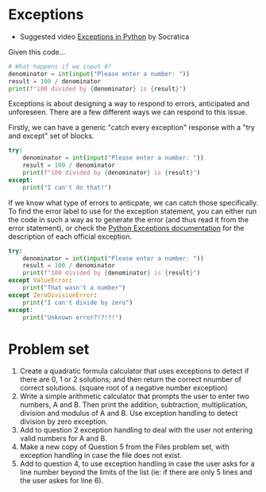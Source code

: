 # Exceptions

* Suggested video [Exceptions in Python](https://www.youtube.com/watch?v=nlCKrKGHSSk&list=PLi01XoE8jYohWFPpC17Z-wWhPOSuh8Er-&index=31) by Socratica

Given this code...

```python
# What happens if we input 0?
denominator = int(input("Please enter a number: "))
result = 100 / denominator
print(f"100 divided by {denominator} is {result}")
```

Exceptions is about designing a way to respond to errors, anticipated and unforeseen. There are a few different ways we can respond to this issue.

Firstly, we can have a generic "catch every exception" response with a "try and except" set of blocks.

```python
try:    
    denominator = int(input("Please enter a number: "))
    result = 100 / denominator
    print(f"100 divided by {denominator} is {result}")
except:
    print("I can't do that!")
```

If we know what type of errors to anticpate, we can catch those specifically.  To find the error label to use for the exception statement, you can either run the code in such a way as to generate the error (and thus read it from the error statement), or check the [Python Exceptions documentation](https://docs.python.org/3/library/exceptions.html) for the description of each official exception.

```python
try:
    denominator = int(input("Please enter a number: "))
    result = 100 / denominator
    print(f"100 divided by {denominator} is {result}")
except ValueError:
    print("That wasn't a number")
except ZeroDivisionError:
    print("I can't divide by zero")
except:
    print("Unknown error?!?!?!")
```

# Problem set

1. Create a quadratic formula calculator that uses exceptions to detect if there are 0, 1 or 2 solutions; and then return the correct nnumber of correct solutions. (square root of a negative number exception)
2. Write a simple arithmetic calculator that prompts the user to enter two numbers, A and B. Then print the addition, subtraction, multiplication, division and modulus of A and B. Use exception handling to detect division by zero exception.
3. Add to question 2 exception handling to deal with the user not entering valid numbers for A and B.
4. Make a new copy of Question 5 from the Files problem set, with exception handling in case the file does not exist.
5. Add to question 4, to use exception handling in case the user asks for a line number beyond the limits of the list (ie: if there are only 5 lines and the user askes for line 6).


